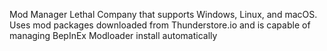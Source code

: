 Mod Manager Lethal Company that supports Windows, Linux, and macOS.
Uses mod packages downloaded from Thunderstore.io and is capable of managing BepInEx Modloader install automatically
